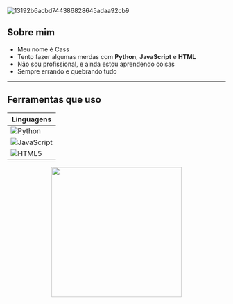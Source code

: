 
![13192b6acbd744386828645adaa92cb9](https://github.com/user-attachments/assets/b3edd87e-8fd4-4a61-be2f-8783251ecbd4)

## Sobre mim
- Meu nome é Cass
- Tento fazer algumas merdas com **Python**, **JavaScript** e **HTML**  
- Não sou profissional, e ainda estou aprendendo coisas
- Sempre errando e quebrando tudo

---

## Ferramentas que uso

| Linguagens  |
| ----------- |
| ![Python](https://img.shields.io/badge/-Python-3776AB?style=flat&logo=python&logoColor=white) |
| ![JavaScript](https://img.shields.io/badge/-JavaScript-F0DB4F?style=flat&logo=javascript&logoColor=black) |
| ![HTML5](https://img.shields.io/badge/-HTML5-E34F26?style=flat&logo=html5&logoColor=white) |

<div align="center">
  <img src="https://c.tenor.com/9sz-hd_TDjkAAAAC/programmer-coding.gif" width="300"/>
</div>
